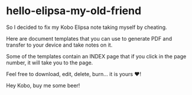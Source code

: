 # hello-elipsa-my-old-friend

So I decided to fix my Kobo Elipsa note taking myself by cheating.

Here are document templates that you can use to generate PDF and transfer to your device and take notes on it.

Some of the templates contain an INDEX page that if you click in the page number, it will take you to the page.

Feel free to download, edit, delete, burn... it is yours ❤️!

Hey Kobo, buy me some beer!
